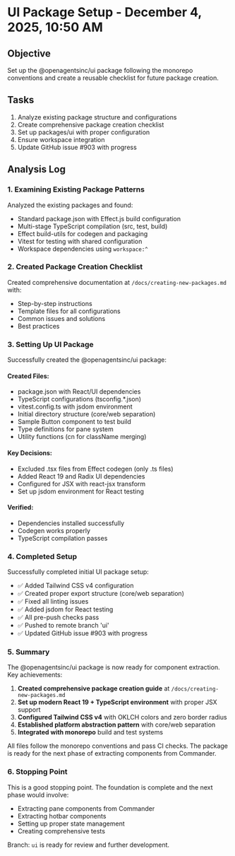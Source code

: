 # UI Package Setup - December 4, 2025, 10:50 AM

## Objective

Set up the @openagentsinc/ui package following the monorepo conventions and create a reusable checklist for future package creation.

## Tasks
1. Analyze existing package structure and configurations
2. Create comprehensive package creation checklist
3. Set up packages/ui with proper configuration
4. Ensure workspace integration
5. Update GitHub issue #903 with progress

## Analysis Log

### 1. Examining Existing Package Patterns

Analyzed the existing packages and found:
- Standard package.json with Effect.js build configuration
- Multi-stage TypeScript compilation (src, test, build)
- Effect build-utils for codegen and packaging
- Vitest for testing with shared configuration
- Workspace dependencies using `workspace:^`

### 2. Created Package Creation Checklist

Created comprehensive documentation at `/docs/creating-new-packages.md` with:
- Step-by-step instructions
- Template files for all configurations
- Common issues and solutions
- Best practices

### 3. Setting Up UI Package

Successfully created the @openagentsinc/ui package:

#### Created Files:
- package.json with React/UI dependencies
- TypeScript configurations (tsconfig.*.json)
- vitest.config.ts with jsdom environment
- Initial directory structure (core/web separation)
- Sample Button component to test build
- Type definitions for pane system
- Utility functions (cn for className merging)

#### Key Decisions:
- Excluded .tsx files from Effect codegen (only .ts files)
- Added React 19 and Radix UI dependencies
- Configured for JSX with react-jsx transform
- Set up jsdom environment for React testing

#### Verified:
- Dependencies installed successfully
- Codegen works properly
- TypeScript compilation passes

### 4. Completed Setup

Successfully completed initial UI package setup:
- ✅ Added Tailwind CSS v4 configuration
- ✅ Created proper export structure (core/web separation)
- ✅ Fixed all linting issues
- ✅ Added jsdom for React testing
- ✅ All pre-push checks pass
- ✅ Pushed to remote branch 'ui'
- ✅ Updated GitHub issue #903 with progress

### 5. Summary

The @openagentsinc/ui package is now ready for component extraction. Key achievements:

1. **Created comprehensive package creation guide** at `/docs/creating-new-packages.md`
2. **Set up modern React 19 + TypeScript environment** with proper JSX support
3. **Configured Tailwind CSS v4** with OKLCH colors and zero border radius
4. **Established platform abstraction pattern** with core/web separation
5. **Integrated with monorepo** build and test systems

All files follow the monorepo conventions and pass CI checks. The package is ready for the next phase of extracting components from Commander.

### 6. Stopping Point

This is a good stopping point. The foundation is complete and the next phase would involve:
- Extracting pane components from Commander
- Extracting hotbar components
- Setting up proper state management
- Creating comprehensive tests

Branch: `ui` is ready for review and further development.